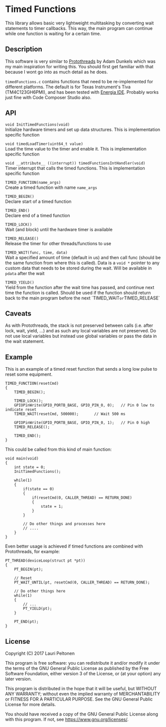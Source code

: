 # Timed Functions
This library allows basic very lightweight multitasking by
converting wait statements to timer callbacks. This way, the 
main program can continue while one function is waiting for 
a certain time.

## Description
This software is very similar to [Protothreads](http://dunkels.com/adam/pt/) by Adam Dunkels which was my main inspiration
for writing this. You should first get familiar 
with that because I wont go into as much detail as he does.

`timedFunctions.c` contains functions that need to be re-implemented for different platforms. The default is 
for Texas Instrument's Tiva (TM4C123GH6PMI), and has been tested with [Energia IDE](https://energia.nu/). Probably 
works just fine with Code Composer Studio also.

## API
`void InitTimedFunctions(void)`  
Initialize hardware timers and set up data structures. This is implementation specific function

`void timedLoadTimer(uint64_t value)`  
Load the time value to the timer and enable it. This is implementation specific function

`void __attribute__ ((interrupt)) timedFunctionsIntHandler(void)`  
Timer interrupt that calls the timed functions. This is implementation specific function

`TIMED_FUNCTION(name_args)`  
Create a timed function with name `name_args`

`TIMED_BEGIN()`  
Declare start of a timed function

`TIMED_END()`  
Declare end of a timed function

`TIMED_LOCK()`  
Wait (and block) until the hardware timer is available

`TIMED_RELEASE()`  
Release the timer for other threads/functions to use

`TIMED_WAIT(func, time, data)`  
Wait a specified amount of time (default in us) and then call func (should be the same function from where this is called). Data is a `void *` pointer
to any custom data that needs to be stored during the wait. Will be available in `pdata` after the wait

`TIMED_YIELD()`  
Yield from the function after the wait time has passed, and continue next time the function is called. Should be used if the function should return
back to the main program before the next ´TIMED_WAIT` or `TIMED_RELEASE`


## Caveats
As with Protothreads, the stack is not preserved between calls (i.e. after lock, wait, yield, ...) and as such any local 
variables are not preserved. Do not use local variables but instead use global variables or pass the data in the wait statement.


## Example
This is an example of a timed reset function that sends a long low pulse to reset some equipment.
```
TIMED_FUNCTION(resetCmd)
{
	TIMED_BEGIN();

	TIMED_LOCK();
	GPIOPinWrite(GPIO_PORTB_BASE, GPIO_PIN_0, 0);	// Pin 0 low to indicate reset
	TIMED_WAIT(resetCmd, 500000);	 	// Wait 500 ms

	GPIOPinWrite(GPIO_PORTB_BASE, GPIO_PIN_0, 1);	// Pin 0 high
	TIMED_RELEASE();

	TIMED_END();
}
```

This could be called from this kind of main function:
```
void main(void)
{
	int state = 0;
	InitTimedFunctions();
	
	while(1)
	{
		if(state == 0)
		{
			if(resetCmd(0, CALLER_THREAD) == RETURN_DONE)
			{
				state = 1;
			}
		}
		
		// Do other things and processes here
		// ....
	}
}
```

Even better usage is achieved if timed functions are combined with Protothreads, for example:
```
PT_THREAD(deviceLoop(struct pt *pt))
{
	PT_BEGIN(pt);
	
	// Reset
	PT_WAIT_UNTIL(pt, resetCmd(0, CALLER_THREAD) == RETURN_DONE);
	
	// Do other things here
	while(1)
	{
		// ...
		PT_YIELD(pt);
	}
	
	PT_END(pt);
}
```

## License
Copyright (C) 2017  Lauri Peltonen

This program is free software: you can redistribute it and/or modify
it under the terms of the GNU General Public License as published by
the Free Software Foundation, either version 3 of the License, or
(at your option) any later version.

This program is distributed in the hope that it will be useful,
but WITHOUT ANY WARRANTY; without even the implied warranty of
MERCHANTABILITY or FITNESS FOR A PARTICULAR PURPOSE.  See the
GNU General Public License for more details.

You should have received a copy of the GNU General Public License
along with this program.  If not, see <https://www.gnu.org/licenses/>.
